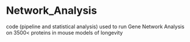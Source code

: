 # Network_Analysis
code (pipeline and statistical analysis) used to run Gene Network Analysis on 3500&lt; proteins in mouse models of longevity
